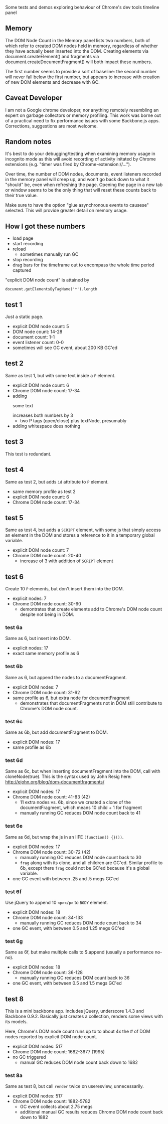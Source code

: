 Some tests and demos exploring behaviour of Chrome's dev tools timeline panel

## Memory

The DOM Node Count in the Memory panel lists two numbers, both of which
refer to created DOM nodes held in memory, regardless of whether they
have actually been inserted into the DOM. Creating elements via
document.createElement() and fragments via
document.createDocumentFragment() will both impact these numbers.

The first number seems to provide a sort of baseline: the second number
will never fall below the first number, but appears to increase with
creation of new DOM elements and decrease with GC.

## Caveat Developer

I am not a Google chrome developer, nor anything remotely resembling an
expert on garbage collectors or memory profiling. This work was borne
out of a practical need to fix performance issues with some Backbone.js
apps. Corrections, suggestions are most welcome.

## Random notes

It's best to do your debugging/testing when examining memory usage in
incognito mode as this will avoid recording of activity initated by
Chrome extensions (e.g. "timer was fired by Chrome-extension://...").

Over time, the number of DOM nodes, documents, event listeners recorded
in the memory panel will creep up, and won't go back down to what it
"should" be, even when refreshing the page. Opening the page in a new
tab or window seems to be the only thing that will reset these counts
back to their true value.

Make sure to have the option "glue asynchronous events to causese"
selected. This will provide greater detail on memory usage.

## How I got these numbers

- load page
- start recording
- reload 
  - sometimes manually run GC
- stop recording
- drag bars for the timeframe out to encompass the whole time period
  captured

"explicit DOM node count" is attained by

```
document.getElementsByTagName('*').length
```

## test 1

Just a static page.

- explicit DOM node count: 5
- DOM node count: 14-28
- document count: 1-1
- event listener count: 0-0
- sometimes will see GC event, about 200 KB GC'ed

## test 2

Same as test 1, but with some text inside a `P` element.

- explicit DOM node count: 6
- Chrome DOM node count: 17-34
- adding <p>some text</p> increases both numbers by 3
  - two P tags (open/close) plus textNode, presumably
- adding whitespace does nothing

## test 3

This test is redundant.

## test 4

Same as test 2, but adds `id` attribute to `P` element.

- same memory profile as test 2
- explicit DOM node count: 6
- Chrome DOM node count: 17-34

## test 5

Same as test 4, but adds a `SCRIPT` element, with some js that simply
access an element in the DOM and stores a reference to it in a temporary
global variable.

- explicit DOM node count: 7
- Chrome DOM node count: 20-40
  - increase of 3 with addition of `SCRIPT` element

## test 6

Create 10 `P` elements, but don't insert them into the DOM.

- explicit nodes: 7
- Chrome DOM node count: 30-60
  - demontrates that create elements add to Chrome's DOM node count
    despite not being in DOM.

### test 6a

Same as 6, but insert into DOM.

- explicit nodes: 17
- exact same memory profile as 6

### test 6b

Same as 6, but append the nodes to a documentFragment.
  - explicit DOM nodes: 7
  - Chrome DOM node count: 31-62
  - same profile as 6, but extra node for documentFragment
    - demonstrates that documentFragments not in DOM still contribute to
      Chrome's DOM node count.

### test 6c

Same as 6b, but add documentFragment to DOM.

- explicit DOM nodes: 17
- same profile as 6b

### test 6d

Same as 6c, but when inserting documentFragment into the DOM, call with
cloneNode(true). This is the syntax used by John Resig here:
http://ejohn.org/blog/dom-documentfragments/


- explicit DOM nodes: 17
- Chrome DOM node count: 41-83 (42)
  - 11 extra nodes vs. 6b, since we created a clone of the
    documentFragment, which means 10 child + 1 for fragment
  - manually running GC reduces DOM node count back to 41

### test 6e

Same as 6d, but wrap the js in an IIFE `(function() {}())`.

- explicit DOM nodes: 17
- Chrome DOM node count: 30-72 (42)
  - manually running GC reduces DOM node count back to 30
  - `frag` along with its clone, and all children are GC'ed. Similar
    profile to 6b, except there `frag` could not be GC'ed because it's a
global variable.
- one GC event with between .25 and .5 megs GC'ed

### test 6f

Use jQuery to append 10 `<p></p>` to `BODY` element.

- explicit DOM nodes: 18
- Chrome DOM node count: 34-133
  - manually running GC reduces DOM node count back to 34
- one GC event, with between 0.5 and 1.25 megs GC'ed

### test 6g

Same as 6f, but make multiple calls to $.append (usually a performance
no-no).

- explicit DOM nodes: 18
- Chrome DOM node count: 36-128
  - manually running GC reduces DOM count back to 36
- one GC event, with between 0.5 and 1.5 megs GC'ed

## test 8

This is a mini backbone app. Includes jQuery, underscore 1.4.3 and
Backbone 0.9.2. Basically just creates a collection, renders some views
with its models.

Here, Chrome's DOM node count runs up to to about 4x the # of DOM nodes
reported by explicit DOM node count.

- explicit DOM nodes: 517
- Chrome DOM node count: 1682-3677 (1995)
- no GC triggered
  - manual GC reduces DOM node count back down to 1682

### test 8a

Same as test 8, but call `render` twice on useresview, unnecessarily. 

- explicit DOM nodes: 517
- Chrome DOM node count: 1882-5782
  - GC event collects about 2.75 megs
  - additional manual GC results reduces Chrome DOM node count back down
    to 1882

